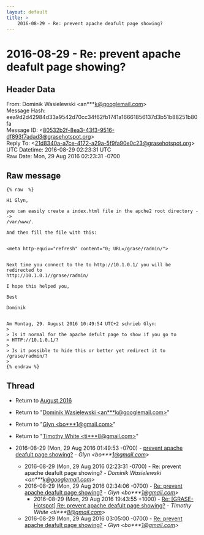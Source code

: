 ```yaml
---
layout: default
title: >
    2016-08-29 - Re: prevent apache deafult page showing?
---
```


# 2016-08-29 - Re: prevent apache deafult page showing?

## Header Data

From: Dominik Wasielewski \<an***k@googlemail.com\><br>
Message Hash: eea9d2d42984d33a9542d70cc34f62fb1741a16661856137d3b51b88251b80fa<br>
Message ID: \<80532b2f-8ea3-43f3-9516-df893f7adad3@grasehotspot.org\><br>
Reply To: \<21d8340a-a7ce-4172-a29a-5f9fa90e0c23@grasehotspot.org\><br>
UTC Datetime: 2016-08-29 02:23:31 UTC<br>
Raw Date: Mon, 29 Aug 2016 02:23:31 -0700<br>

## Raw message

```
{% raw  %} 

Hi Glyn,

you can easily create a index.html file in the apche2 root directory --> 
/var/www/. 

And then fill the file with this:


<meta http-equiv="refresh" content="0; URL=/grase/radmin/">


Next time you connect to the to http://10.1.0.1/ you will be redirected to 
http://10.1.0.1//grase/radmin/  

I hope this helped you,

Best

Dominik

 
Am Montag, 29. August 2016 10:49:54 UTC+2 schrieb Glyn:
>
> Is it normal for the apache defult page to show if you go to 
> HTTP://10.1.0.1/?
>
> Is it possible to hide this or better yet redirect it to /grase/radmin/?
>
{% endraw %}
```

## Thread

+ Return to [August 2016](/archive/2016/08)

+ Return to "[Dominik Wasielewski <an***k<span>@</span>googlemail.com>](/authors/an___k_at_googlemail_com)"
+ Return to "[Glyn <bo***1<span>@</span>gmail.com>](/authors/bo___1_at_gmail_com)"
+ Return to "[Timothy White <ti***8<span>@</span>gmail.com>](/authors/ti___8_at_gmail_com)"

+ 2016-08-29 (Mon, 29 Aug 2016 01:49:53 -0700) - [prevent apache deafult page showing?](/archive/2016/08/92b85cca293dd9a17dbbe78d287d2bebdd6528e4c39ed9cfb77a1dd537ba727b) - _Glyn \<bo***1@gmail.com\>_
  + 2016-08-29 (Mon, 29 Aug 2016 02:23:31 -0700) - Re: prevent apache deafult page showing? - _Dominik Wasielewski \<an***k@googlemail.com\>_
  + 2016-08-29 (Mon, 29 Aug 2016 02:34:06 -0700) - [Re: prevent apache deafult page showing?](/archive/2016/08/9eadea6ddbea7646e5e49f17db314ac84166d87ea31d5d20cfefc3aa5a7076ab) - _Glyn \<bo***1@gmail.com\>_
    + 2016-08-29 (Mon, 29 Aug 2016 19:43:55 +1000) - [Re: [GRASE-Hotspot] Re: prevent apache deafult page showing?](/archive/2016/08/e93d9d92b34f88fdd69c0702fac1f29d5fd9b0c528b5b752057417669c0f50c1) - _Timothy White \<ti***8@gmail.com\>_
  + 2016-08-29 (Mon, 29 Aug 2016 03:05:00 -0700) - [Re: prevent apache deafult page showing?](/archive/2016/08/5cb57b2c268138fa12aade6a7f5446d74bcbc8104558eea32c29d2ce5d6907de) - _Glyn \<bo***1@gmail.com\>_

